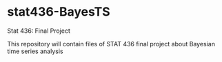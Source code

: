 # stat436-BayesTS

Stat 436: Final Project

This repository will contain files of STAT 436 final project about Bayesian time series analysis

